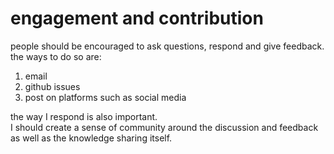 # engagement and contribution 

people should be encouraged to ask questions, respond and give feedback.
the ways to do so are:

1.  email
2.  github issues
3.  post on platforms such as social media

the way I respond is also important.  
I should create a sense of community around the discussion and feedback as well as the knowledge sharing itself.
